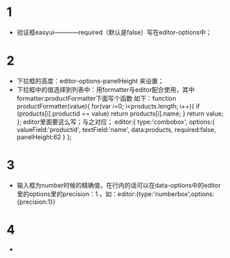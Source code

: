# 1
- 验证框easyui————required（默认是false）写在editor-options中；
# 2
- 下拉框的高度：editor-options-panelHeight 来设置；
- 下拉框中的值选择到列表中：用formatter与editor配合使用，其中formatter:productFormatter下面写个函数  如下：function productFormatter(value){
                    for(var i=0; i<products.length; i++){
                        if (products[i].productid == value) return products[i].name;
                    }
                    return value;
                };
                editor里面要这么写；与之对应；
                editor:{
                		type:'combobox',
                		options:{
                            valueField:'productid',
                            textField:'name',
                            data:products,
                            required:false,
                            panelHeight:62
                			}
                		};

# 3
- 输入框为number时候的精确值，在行内的话可以在data-options中的editor里的options里的precision：1 。如：editor:{type:'numberbox',options:{precision:1}}
# 4
-
